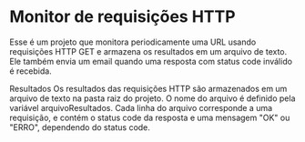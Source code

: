 <h1>Monitor de requisições HTTP</h1>


Esse é um projeto que monitora periodicamente uma URL usando requisições HTTP GET e armazena os resultados em um arquivo de texto. Ele também envia um email quando uma resposta com status code inválido é recebida.


Resultados
Os resultados das requisições HTTP são armazenados em um arquivo de texto na pasta raiz do projeto. O nome do arquivo é definido pela variável arquivoResultados. Cada linha do arquivo corresponde a uma requisição, e contém o status code da resposta e uma mensagem "OK" ou "ERRO", dependendo do status code.
